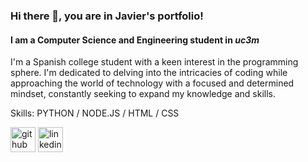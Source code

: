 ### Hi there 👋, you are in Javier's portfolio!
#### I am a **Computer Science and Engineering** student in *uc3m*
I'm a Spanish college student with a keen interest in the programming sphere. I'm dedicated to delving into the intricacies of coding  while approaching the world of technology with a focused and determined mindset, constantly seeking to expand my knowledge and skills.

Skills: PYTHON / NODE.JS / HTML / CSS



[<img src='https://cdn.jsdelivr.net/npm/simple-icons@3.0.1/icons/github.svg' alt='github' height='40'>](https://github.com/jmartinpizarro)  [<img src='https://cdn.jsdelivr.net/npm/simple-icons@3.0.1/icons/linkedin.svg' alt='linkedin' height='40'>]([https://www.linkedin.com/in/https://www.linkedin.com/in/javier-mart%C3%ADn-pizarro-824b94264//](https://www.linkedin.com/in/javier-mart%C3%ADn-pizarro-824b94264/)https://www.linkedin.com/in/javier-mart%C3%ADn-pizarro-824b94264/)  


